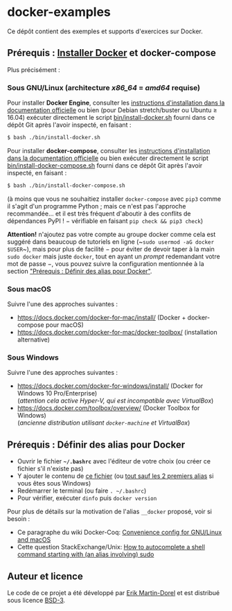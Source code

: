 # docker-examples

Ce dépôt contient des exemples et supports d'exercices sur Docker.

## Prérequis : [Installer Docker](https://docs.docker.com/get-docker/) et docker-compose

Plus précisément :

### Sous GNU/Linux (architecture *x86_64* = *amd64* requise)

Pour installer **Docker Engine**, consulter les
[instructions d'installation dans la documentation
officielle](https://docs.docker.com/engine/install/)
ou bien (pour Debian stretch/buster ou Ubuntu ≥ 16.04) exécuter directement le
script [bin/install-docker.sh](./bin/install-docker.sh#L7-L23)
fourni dans ce dépôt Git après l'avoir inspecté, en faisant :

```bash
$ bash ./bin/install-docker.sh
```

Pour installer **docker-compose**, consulter les
[instructions d'installation dans la documentation
officielle](https://docs.docker.com/compose/install/)
ou bien exécuter directement le script
[bin/install-docker-compose.sh](./bin/install-docker-compose.sh#L5-L12)
fourni dans ce dépôt Git après l'avoir inspecté, en faisant :

```bash
$ bash ./bin/install-docker-compose.sh
```

(à moins que vous ne souhaitiez installer `docker-compose` avec `pip3`
comme il s'agit d'un programme Python ; mais ce n'est pas l'approche
recommandée… et il est très fréquent d'aboutir à des conflits de
dépendances PyPI ! − vérifiable en faisant `pip check && pip3 check`)

**Attention!** n'ajoutez pas votre compte au groupe docker comme cela est suggéré
dans beaucoup de tutoriels en ligne (~`sudo usermod -aG docker $USER`~),
mais pour plus de facilité − pour éviter de devoir taper à la main `sudo docker`
mais juste `docker`, tout en ayant un *prompt* redemandant votre mot de passe −,
vous pouvez suivre la configuration mentionnée à la section
["Prérequis : Définir des alias pour Docker"](#pr%C3%A9requis--d%C3%A9finir-des-alias-pour-docker).

### Sous macOS

Suivre l'une des approches suivantes :

* <https://docs.docker.com/docker-for-mac/install/> (Docker + docker-compose pour macOS)
* <https://docs.docker.com/docker-for-mac/docker-toolbox/> (installation alternative)

### Sous Windows

Suivre l'une des approches suivantes :

* <https://docs.docker.com/docker-for-windows/install/> (Docker for Windows 10 Pro/Enterprise)  
  (*attention cela active Hyper-V, qui est incompatible avec VirtualBox*)
* <https://docs.docker.com/toolbox/overview/> (Docker Toolbox for Windows)  
  (*ancienne distribution utilisant `docker-machine` et VirtualBox*)

## Prérequis : Définir des alias pour Docker

- Ouvrir le fichier **`~/.bashrc`** avec l'éditeur de votre choix (ou
  créer ce fichier s'il n'existe pas)
- Y ajouter le contenu de [ce fichier](./bin/docker.bashrc)
  (ou [tout sauf les 2 premiers alias](./bin/docker.bashrc#L16-L23) si
  vous êtes sous Windows)
- Redémarrer le terminal (ou faire `. ~/.bashrc`)
- Pour vérifier, exécuter `dinfo` puis `docker version`

Pour plus de détails sur la motivation de l'alias `__docker` proposé, voir si besoin :
- Ce paragraphe du wiki Docker-Coq: [Convenience config for GNU/Linux and macOS](https://github.com/coq-community/docker-coq/wiki/CLI-usage#convenience-config-for-gnulinux-and-macos)
- Cette question StackExchange/Unix: [How to autocomplete a shell command starting with (an alias involving) sudo](https://unix.stackexchange.com/q/622105/297058)

## Auteur et licence

Le code de ce projet a été développé par
[Erik Martin-Dorel](https://github.com/erikmd) et est distribué sous
licence [BSD-3](./LICENSE).
